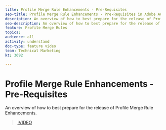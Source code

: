 ```yaml
---
title: Profile Merge Rule Enhancements - Pre-Requisites
seo-title: Profile Merge Rule Enhancements - Pre-Requisites in Adobe Audience Manager.
description: An overview of how to best prepare for the release of Profile Merge Rule Enhancements.
seo-description: An overview of how to best prepare for the release of Profile Merge Rule Enhancements in Adobe Audience Manager.
feature: Profile Merge Rules
topics: 
audience: all
activity: understand
doc-type: feature video
team: Technical Marketing
kt: 3692

---
```


# Profile Merge Rule Enhancements - Pre-Requisites

An overview of how to best prepare for the release of Profile Merge Rule Enhancements.

>[!VIDEO](https://video.tv.adobe.com/v/28971/?quality=12)
